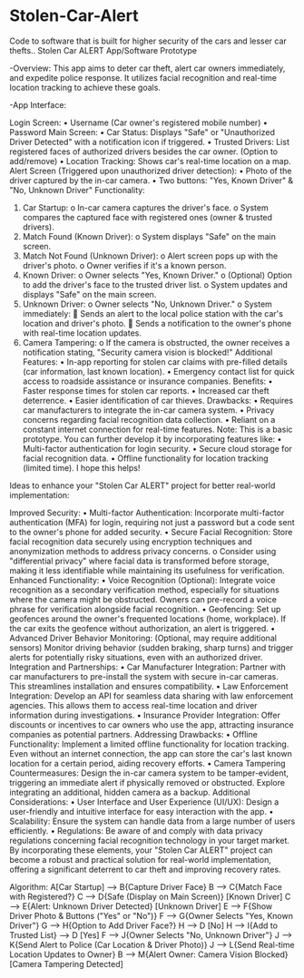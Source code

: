 # Stolen-Car-Alert
Code to software that is built for higher security of the cars and lesser car thefts..
Stolen Car ALERT App/Software Prototype

-Overview:
This app aims to deter car theft, alert car owners immediately, and expedite police response. It utilizes facial recognition and real-time location tracking to achieve these goals.

-App Interface:

Login Screen:
•	Username (Car owner's registered mobile number)
•	Password
Main Screen:
•	Car Status: Displays "Safe" or "Unauthorized Driver Detected" with a notification icon if triggered.
•	Trusted Drivers: List registered faces of authorized drivers besides the car owner. (Option to add/remove)
•	Location Tracking: Shows car's real-time location on a map.
Alert Screen (Triggered upon unauthorized driver detection):
•	Photo of the driver captured by the in-car camera.
•	Two buttons: "Yes, Known Driver" & "No, Unknown Driver"
Functionality:
1.	Car Startup:
o	In-car camera captures the driver's face.
o	System compares the captured face with registered ones (owner & trusted drivers).
2.	Match Found (Known Driver):
o	System displays "Safe" on the main screen.
3.	Match Not Found (Unknown Driver):
o	Alert screen pops up with the driver's photo.
o	Owner verifies if it's a known person.
4.	Known Driver:
o	Owner selects "Yes, Known Driver."
o	(Optional) Option to add the driver's face to the trusted driver list.
o	System updates and displays "Safe" on the main screen.
5.	Unknown Driver:
o	Owner selects "No, Unknown Driver."
o	System immediately:
	Sends an alert to the local police station with the car's location and driver's photo.
	Sends a notification to the owner's phone with real-time location updates.
6.	Camera Tampering:
o	If the camera is obstructed, the owner receives a notification stating, "Security camera vision is blocked!"
Additional Features:
•	In-app reporting for stolen car claims with pre-filled details (car information, last known location).
•	Emergency contact list for quick access to roadside assistance or insurance companies.
Benefits:
•	Faster response times for stolen car reports.
•	Increased car theft deterrence.
•	Easier identification of car thieves.
Drawbacks:
•	Requires car manufacturers to integrate the in-car camera system.
•	Privacy concerns regarding facial recognition data collection.
•	Reliant on a constant internet connection for real-time features.
Note: This is a basic prototype. You can further develop it by incorporating features like:
•	Multi-factor authentication for login security.
•	Secure cloud storage for facial recognition data.
•	Offline functionality for location tracking (limited time).
I hope this helps!



Ideas to enhance your "Stolen Car ALERT" project for better real-world implementation:

Improved Security:
•	Multi-factor Authentication: Incorporate multi-factor authentication (MFA) for login, requiring not just a password but a code sent to the owner's phone for added security.
•	Secure Facial Recognition: Store facial recognition data securely using encryption techniques and anonymization methods to address privacy concerns.
o	Consider using "differential privacy" where facial data is transformed before storage, making it less identifiable while maintaining its usefulness for verification.
Enhanced Functionality:
•	Voice Recognition (Optional): Integrate voice recognition as a secondary verification method, especially for situations where the camera might be obstructed. Owners can pre-record a voice phrase for verification alongside facial recognition.
•	Geofencing: Set up geofences around the owner's frequented locations (home, workplace). If the car exits the geofence without authorization, an alert is triggered.
•	Advanced Driver Behavior Monitoring: (Optional, may require additional sensors) Monitor driving behavior (sudden braking, sharp turns) and trigger alerts for potentially risky situations, even with an authorized driver.
Integration and Partnerships:
•	Car Manufacturer Integration: Partner with car manufacturers to pre-install the system with secure in-car cameras. This streamlines installation and ensures compatibility.
•	Law Enforcement Integration: Develop an API for seamless data sharing with law enforcement agencies. This allows them to access real-time location and driver information during investigations.
•	Insurance Provider Integration: Offer discounts or incentives to car owners who use the app, attracting insurance companies as potential partners.
Addressing Drawbacks:
•	Offline Functionality: Implement a limited offline functionality for location tracking. Even without an internet connection, the app can store the car's last known location for a certain period, aiding recovery efforts.
•	Camera Tampering Countermeasures: Design the in-car camera system to be tamper-evident, triggering an immediate alert if physically removed or obstructed. Explore integrating an additional, hidden camera as a backup.
Additional Considerations:
•	User Interface and User Experience (UI/UX): Design a user-friendly and intuitive interface for easy interaction with the app.
•	Scalability: Ensure the system can handle data from a large number of users efficiently.
•	Regulations: Be aware of and comply with data privacy regulations concerning facial recognition technology in your target market.
By incorporating these elements, your "Stolen Car ALERT" project can become a robust and practical solution for real-world implementation, offering a significant deterrent to car theft and improving recovery rates.


Algorithm:
A[Car Startup] --> B{Capture Driver Face}
B --> C{Match Face with Registered?}
C --> D{Safe (Display on Main Screen)} [Known Driver]
C --> E{Alert: Unknown Driver Detected} [Unknown Driver]
E --> F{Show Driver Photo & Buttons ("Yes" or "No")}
F --> G{Owner Selects "Yes, Known Driver"}
G --> H{Option to Add Driver Face?}
H --> D [No]
H --> I{Add to Trusted List} --> D [Yes]
F --> J{Owner Selects "No, Unknown Driver"}
J --> K{Send Alert to Police (Car Location & Driver Photo)}
J --> L{Send Real-time Location Updates to Owner}
B --> M{Alert Owner: Camera Vision Blocked} [Camera Tampering Detected]

 

